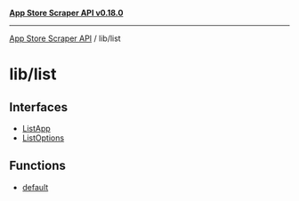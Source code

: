 [**App Store Scraper API v0.18.0**](../../README.md)

***

[App Store Scraper API](../../modules.md) / lib/list

# lib/list

## Interfaces

- [ListApp](interfaces/ListApp.md)
- [ListOptions](interfaces/ListOptions.md)

## Functions

- [default](functions/default.md)
